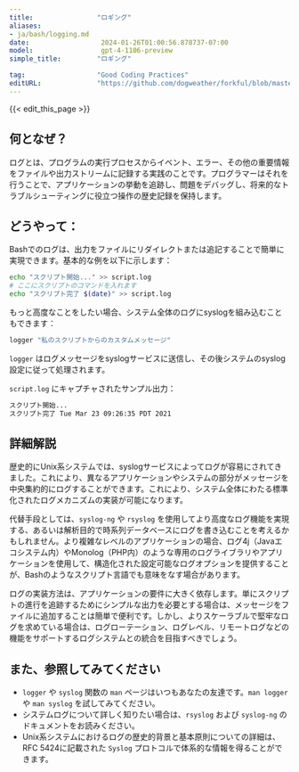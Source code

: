 ```yaml
---
title:                "ロギング"
aliases:
- ja/bash/logging.md
date:                  2024-01-26T01:00:56.878737-07:00
model:                 gpt-4-1106-preview
simple_title:         "ロギング"

tag:                  "Good Coding Practices"
editURL:              "https://github.com/dogweather/forkful/blob/master/content/ja/bash/logging.md"
---
```


{{< edit_this_page >}}

## 何となぜ？

ログとは、プログラムの実行プロセスからイベント、エラー、その他の重要情報をファイルや出力ストリームに記録する実践のことです。プログラマーはそれを行うことで、アプリケーションの挙動を追跡し、問題をデバッグし、将来的なトラブルシューティングに役立つ操作の歴史記録を保持します。

## どうやって：

Bashでのログは、出力をファイルにリダイレクトまたは追記することで簡単に実現できます。基本的な例を以下に示します：

```Bash
echo "スクリプト開始..." >> script.log
# ここにスクリプトのコマンドを入れます
echo "スクリプト完了 $(date)" >> script.log
```

もっと高度なことをしたい場合、システム全体のログにsyslogを組み込むこともできます：

```Bash
logger "私のスクリプトからのカスタムメッセージ"
```

`logger` はログメッセージをsyslogサービスに送信し、その後システムのsyslog設定に従って処理されます。

`script.log` にキャプチャされたサンプル出力：

```Bash
スクリプト開始...
スクリプト完了 Tue Mar 23 09:26:35 PDT 2021
```

## 詳細解説

歴史的にUnix系システムでは、syslogサービスによってログが容易にされてきました。これにより、異なるアプリケーションやシステムの部分がメッセージを中央集約的にログすることができます。これにより、システム全体にわたる標準化されたログメカニズムの実装が可能になります。

代替手段としては、`syslog-ng` や `rsyslog` を使用してより高度なログ機能を実現する、あるいは解析目的で時系列データベースにログを書き込むことを考えるかもしれません。より複雑なレベルのアプリケーションの場合、ログ4j（Javaエコシステム内）やMonolog（PHP内）のような専用のログライブラリやアプリケーションを使用して、構造化された設定可能なログオプションを提供することが、Bashのようなスクリプト言語でも意味をなす場合があります。

ログの実装方法は、アプリケーションの要件に大きく依存します。単にスクリプトの進行を追跡するためにシンプルな出力を必要とする場合は、メッセージをファイルに追加することは簡単で便利です。しかし、よりスケーラブルで堅牢なログを求めている場合は、ログローテーション、ログレベル、リモートログなどの機能をサポートするログシステムとの統合を目指すべきでしょう。

## また、参照してみてください

- `logger` や `syslog` 関数の `man` ページはいつもあなたの友達です。`man logger` や `man syslog` を試してみてください。
- システムログについて詳しく知りたい場合は、`rsyslog` および `syslog-ng` のドキュメントをお読みください。
- Unix系システムにおけるログの歴史的背景と基本原則についての詳細は、RFC 5424に記載された `Syslog` プロトコルで体系的な情報を得ることができます。
